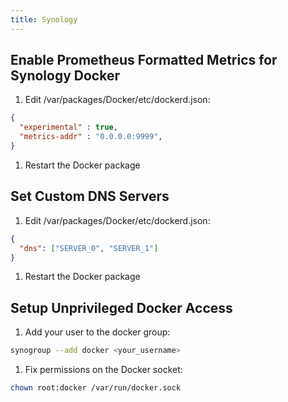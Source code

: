```yaml
---
title: Synology
---
```


## Enable Prometheus Formatted Metrics for Synology Docker

1. Edit /var/packages/Docker/etc/dockerd.json:
~~~ json
{
  "experimental" : true,
  "metrics-addr" : "0.0.0.0:9999",
}
~~~
1. Restart the Docker package

## Set Custom DNS Servers
1. Edit /var/packages/Docker/etc/dockerd.json:
~~~ json
{
  "dns": ["SERVER_0", "SERVER_1"]
}
~~~
1. Restart the Docker package

## Setup Unprivileged Docker Access

1. Add your user to the docker group:
~~~ bash
synogroup --add docker <your_username>
~~~
1. Fix permissions on the Docker socket:
~~~ bash
chown root:docker /var/run/docker.sock
~~~
